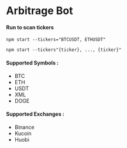 # Arbitrage Bot
#### Run to scan tickers
```
npm start --tickers="BTCUSDT, ETHUSDT"
```
```
npm start --tickers"{ticker}, ..., {ticker}"
```
#### Supported Symbols :
- BTC
- ETH
- USDT
- XML
- DOGE

#### Supported Exchanges : 
- Binance
- Kucoin
- Huobi
